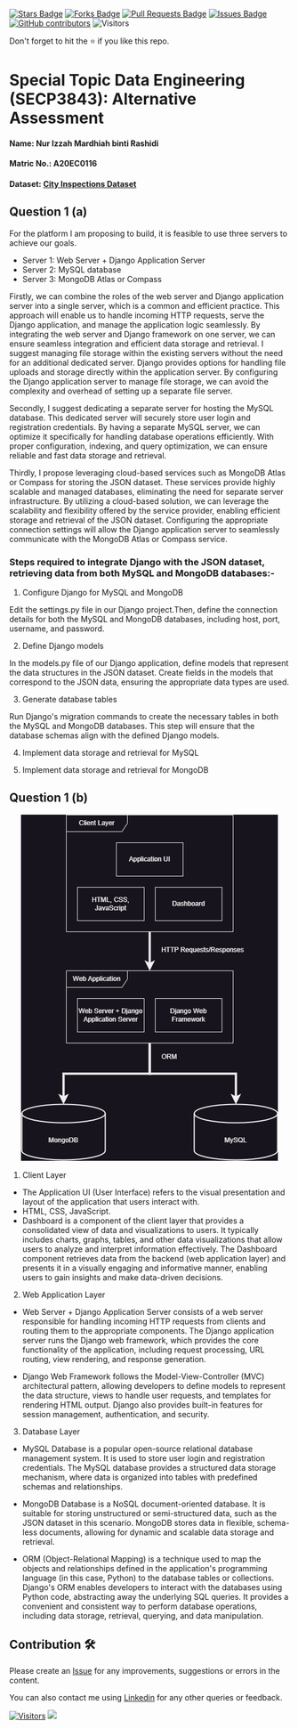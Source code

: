 <a href="https://github.com/drshahizan/SECP3843/stargazers"><img src="https://img.shields.io/github/stars/drshahizan/SECP3843" alt="Stars Badge"/></a>
<a href="https://github.com/drshahizan/SECP3843/network/members"><img src="https://img.shields.io/github/forks/drshahizan/SECP3843" alt="Forks Badge"/></a>
<a href="https://github.com/drshahizan/SECP3843/pulls"><img src="https://img.shields.io/github/issues-pr/drshahizan/SECP3843" alt="Pull Requests Badge"/></a>
<a href="https://github.com/drshahizan/SECP3843/issues"><img src="https://img.shields.io/github/issues/drshahizan/SECP3843" alt="Issues Badge"/></a>
<a href="https://github.com/drshahizan/SECP3843/graphs/contributors"><img alt="GitHub contributors" src="https://img.shields.io/github/contributors/drshahizan/SECP3843?color=2b9348"></a>
![Visitors](https://api.visitorbadge.io/api/visitors?path=https%3A%2F%2Fgithub.com%2Fdrshahizan%2FSECP3843&labelColor=%23d9e3f0&countColor=%23697689&style=flat)


Don't forget to hit the :star: if you like this repo.

# Special Topic Data Engineering (SECP3843): Alternative Assessment

#### Name: Nur Izzah Mardhiah binti Rashidi
#### Matric No.: A20EC0116
#### Dataset: [City Inspections Dataset](https://github.com/drshahizan/dataset/tree/main/mongodb/08-city_inspections)

## Question 1 (a)
For the platform I am proposing to build, it is feasible to use three servers to achieve our goals.
- Server 1: Web Server + Django Application Server
- Server 2: MySQL database
- Server 3: MongoDB Atlas or Compass

Firstly, we can combine the roles of the web server and Django application server into a single server, which is a common and efficient practice. This approach will enable us to handle incoming HTTP requests, serve the Django application, and manage the application logic seamlessly. By integrating the web server and Django framework on one server, we can ensure seamless integration and efficient data storage and retrieval. I suggest managing file storage within the existing servers without the need for an additional dedicated server. Django provides options for handling file uploads and storage directly within the application server. By configuring the Django application server to manage file storage, we can avoid the complexity and overhead of setting up a separate file server.

Secondly, I suggest dedicating a separate server for hosting the MySQL database. This dedicated server will securely store user login and registration credentials. By having a separate MySQL server, we can optimize it specifically for handling database operations efficiently. With proper configuration, indexing, and query optimization, we can ensure reliable and fast data storage and retrieval.

Thirdly, I propose leveraging cloud-based services such as MongoDB Atlas or Compass for storing the JSON dataset. These services provide highly scalable and managed databases, eliminating the need for separate server infrastructure. By utilizing a cloud-based solution, we can leverage the scalability and flexibility offered by the service provider, enabling efficient storage and retrieval of the JSON dataset. Configuring the appropriate connection settings will allow the Django application server to seamlessly communicate with the MongoDB Atlas or Compass service.

### Steps required to integrate Django with the JSON dataset, retrieving data from both MySQL and MongoDB databases:- 
1. Configure Django for MySQL and MongoDB

Edit the settings.py file in our Django project.Then, define the connection details for both the MySQL and MongoDB databases, including host, port, username, and password.

2. Define Django models

In the models.py file of our Django application, define models that represent the data structures in the JSON dataset. Create fields in the models that correspond to the JSON data, ensuring the appropriate data types are used.

3. Generate database tables

Run Django's migration commands to create the necessary tables in both the MySQL and MongoDB databases. This step will ensure that the database schemas align with the defined Django models.

4. Implement data storage and retrieval for MySQL


5. Implement data storage and retrieval for MongoDB


## Question 1 (b)
<div align="center"><img src="../materials/system_architecture.png" /></div>

1. Client Layer
- The Application UI (User Interface) refers to the visual presentation and layout of the application that users interact with.
- HTML, CSS, JavaScript.
- Dashboard is a component of the client layer that provides a consolidated view of data and visualizations to users.
It typically includes charts, graphs, tables, and other data visualizations that allow users to analyze and interpret information effectively. The Dashboard component retrieves data from the backend (web application layer) and presents it in a visually engaging and informative manner, enabling users to gain insights and make data-driven decisions.

2. Web Application Layer
- Web Server + Django Application Server consists of a web server responsible for handling incoming HTTP requests from clients and routing them to the appropriate components. The Django application server runs the Django web framework, which provides the core functionality of the application, including request processing, URL routing, view rendering, and response generation.

- Django Web Framework follows the Model-View-Controller (MVC) architectural pattern, allowing developers to define models to represent the data structure, views to handle user requests, and templates for rendering HTML output. Django also provides built-in features for session management, authentication, and security.

3. Database Layer
- MySQL Database is a popular open-source relational database management system. It is used to store user login and registration credentials. The MySQL database provides a structured data storage mechanism, where data is organized into tables with predefined schemas and relationships.
  
- MongoDB Database is a NoSQL document-oriented database. It is suitable for storing unstructured or semi-structured data, such as the JSON dataset in this scenario. MongoDB stores data in flexible, schema-less documents, allowing for dynamic and scalable data storage and retrieval.

- ORM (Object-Relational Mapping) is a technique used to map the objects and relationships defined in the application's programming language (in this case, Python) to the database tables or collections. Django's ORM enables developers to interact with the databases using Python code, abstracting away the underlying SQL queries. It provides a convenient and consistent way to perform database operations, including data storage, retrieval, querying, and data manipulation.


## Contribution 🛠️
Please create an [Issue](https://github.com/drshahizan/special-topic-data-engineering/issues) for any improvements, suggestions or errors in the content.

You can also contact me using [Linkedin](https://www.linkedin.com/in/drshahizan/) for any other queries or feedback.

[![Visitors](https://api.visitorbadge.io/api/visitors?path=https%3A%2F%2Fgithub.com%2Fdrshahizan&labelColor=%23697689&countColor=%23555555&style=plastic)](https://visitorbadge.io/status?path=https%3A%2F%2Fgithub.com%2Fdrshahizan)
![](https://hit.yhype.me/github/profile?user_id=81284918)


